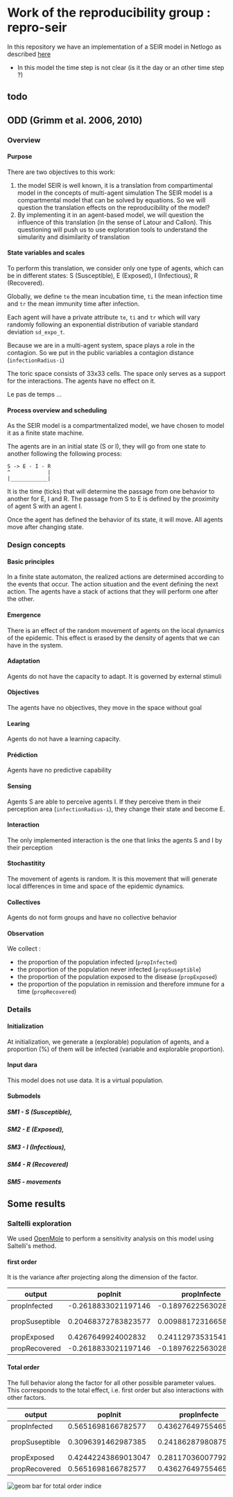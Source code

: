 # Work of the reproducibility group : repro-seir 
In this repository we have an implementation of a SEIR model in Netlogo as described [here](Repro_SEIR-1.pdf)

- In this model the time step is not clear (is it the day or an other time step ?)

## todo


## ODD (Grimm et al. 2006, 2010)

### Overview
#### Purpose

There are two objectives to this work: 
1. the model SEIR is well known, it is a translation from compartimental model in the concepts of multi-agent simulation The SEIR model is a compartmental model that can be solved by equations. So we will question the translation effects on the reproducibility of the model?
2. By implementing it in an agent-based model, we will question the influence of this translation (in the sense of Latour and Callon). This questioning will push us to use exploration tools to understand the simularity and disimilarity of translation

#### State variables and scales

To perform this translation, we consider only one type of agents, which can be in different states: S (Susceptible), E (Exposed), I (Infectious), R (Recovered).

Globally, we define `te` the mean incubation time, `ti` the mean infection time and `tr` the mean immunity time after infection. 

Each agent will have a private attribute `te`, `ti` and `tr` which will vary randomly following an exponential distribution of variable standard deviation `sd_expo_t`.

Because we are in a multi-agent system, space plays a role in the contagion. So we put in the public variables a contagion distance (`infectionRadius-i`)

The toric space consists of 33x33 cells. The space only serves as a support for the interactions. The agents have no effect on it.

Le pas de temps ... 

#### Process overview and scheduling

As the SEIR model is a compartmentalized model, we have chosen to model it as a finite state machine. 

The agents are in an initial state (S or I), they will go from one state to another following the following process: 
```
S -> E - I - R
^            |
|____________|
```

It is the time (ticks) that will determine the passage from one behavior to another for E, I and R. The passage from S to E is defined by the proximity of agent S with an agent I.

Once the agent has defined the behavior of its state, it will move. All agents move after changing state.

### Design concepts
#### Basic principles

In a finite state automaton, the realized actions are determined according to the events that occur. The action situation and the event defining the next action. The agents have a stack of actions that they will perform one after the other.

#### Emergence

There is an effect of the random movement of agents on the local dynamics of the epidemic. This effect is erased by the density of agents that we can have in the system.

#### Adaptation

Agents do not have the capacity to adapt. It is governed by external stimuli

#### Objectives

The agents have no objectives, they move in the space without goal

#### Learing 

Agents do not have a learning capacity.

#### Prédiction

Agents have no predictive capability

#### Sensing

Agents S are able to perceive agents I. If they perceive them in their perception area (`infectionRadius-i`), they change their state and become E.

#### Interaction

The only implemented interaction is the one that links the agents S and I by their perception

#### Stochastitity

The movement of agents is random. It is this movement that will generate local differences in time and space of the epidemic dynamics.

#### Collectives

Agents do not form groups and have no collective behavior

#### Observation

We collect : 

- the proportion of the population infected (`propInfected`)
- the proportion of the population never infected (`propSuseptible`)
- the proportion of the population exposed to the disease (`propExposed`)
- the proportion of the population in remission and therefore immune for a time (`propRecovered`)

### Details
#### Initialization

At initialization, we generate a (explorable) population of agents, and a proportion (%) of them will be infected (variable and explorable proportion).

#### Input dara

This model does not use data. It is a virtual population.

#### Submodels

##### SM1 - S (Susceptible), 
##### SM2 - E (Exposed), 
##### SM3 - I (Infectious), 
##### SM4 - R (Recovered)
##### SM5 - movements

## Some results

### Saltelli exploration 

We used [OpenMole](https://openmole.org/Sensitivity.html#Saltellismethod) to perform a sensitivity analysis on this model using Saltelli's method.

#### first order 

 It is the variance after projecting along the dimension of the factor.


| **output**     | **popInit**         | **propInfecte**      | **teG**              | **tiG**                | **trG**               | **infectionRadiusI** | **sd_expo_t**        |
|----------------|---------------------|----------------------|----------------------|------------------------|-----------------------|----------------------|----------------------|
| propInfected   | -0.2618833021197146 | -0.1897622563028026  | -0.04315980808736693 | -0.011598849501233882  | -0.00437881186446075  | 0.03825048447295154  | 0.01934329179896787  |
| propSuseptible | 0.20468372783823577 | 0.009881723166589272 | 2.553862560075607E-4 | -2.3270382282721995E-4 | -8.399272891165563E-7 | 3.672801161307219E-4 | 2.553862560075607E-4 |
| propExposed    | 0.4267649924002832  | 0.24112973531541124  | 0.18365667076251332  | -0.027733105150649716  | 0.001074967370363857  | 0.10398479286811102  | -0.05734945018321909 |
| propRecovered  | -0.2618833021197146 | -0.1897622563028026  | -0.04315980808736693 | -0.011598849501233882  | -0.00437881186446075  | 0.03825048447295154  | 0.01934329179896787  |

#### Total order

The full behavior along the factor for all other possible parameter values. This corresponds to the total effect, i.e. first order but also interactions with other factors.

| **output**     | **popInit**         | **propInfecte**     | **teG**              | **tiG**              | **trG**               | **infectionRadiusI** | **sd_expo_t**         |
|----------------|---------------------|---------------------|----------------------|----------------------|-----------------------|----------------------|-----------------------|
| propInfected   | 0.5651698166782577  | 0.4362764975546598  | 0.040906111935236446 | 0.00925880931355133  | 0.004024661437198344  | 0.2081930578389597   | 0.007326178062612419  |
| propSuseptible | 0.3096391462987385  | 0.2418628798087571  | 3.94823128609378E-4  | 6.485874078977703E-4 | 3.8263308705805934E-4 | 0.024629448950542473 | 0.0013109342474738404 |
| propExposed    | 0.42442243869013047 | 0.28117036007792945 | 0.22377288851177024  | 0.15665070112255305  | 0.005814649360613771  | 0.18531038893750787  | 0.020980052366102772  |
| propRecovered  | 0.5651698166782577  | 0.4362764975546598  | 0.040906111935236446 | 0.00925880931355133  | 0.004024661437198344  | 0.2081930578389597   | 0.007326178062612419  |

![geom bar for total order indice](./results_saltelli/img/totalOrderIndices.png)